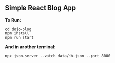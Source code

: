 ## Simple React Blog App

**To Run:**

    cd dojo-blog
    npm install
    npm run start

**And in another terminal:**

    npx json-server --watch data/db.json --port 8000
